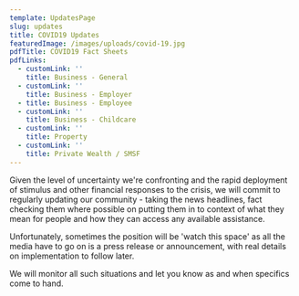```yaml
---
template: UpdatesPage
slug: updates
title: COVID19 Updates
featuredImage: /images/uploads/covid-19.jpg
pdfTitle: COVID19 Fact Sheets
pdfLinks:
  - customLink: ''
    title: Business - General
  - customLink: ''
    title: Business - Employer
  - title: Business - Employee
  - customLink: ''
    title: Business - Childcare
  - customLink: ''
    title: Property
  - customLink: ''
    title: Private Wealth / SMSF
---
```


Given the level of uncertainty we're confronting and the rapid deployment of stimulus and other financial responses to the crisis, we will commit to regularly updating our community - taking the news headlines, fact checking them where possible on putting them in to context of what they mean for people and how they can access any available assistance.

Unfortunately, sometimes the position will be 'watch this space' as all the media have to go on is a press release or announcement, with real details on implementation to follow later.

We will monitor all such situations and let you know as and when specifics come to hand.

